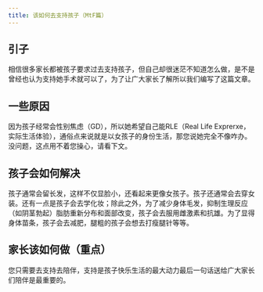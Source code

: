 ```yaml
---
title: 该如何去支持孩子（MtF篇）
---
```


## **引子**

相信很多家长都被孩子要求过去支持孩子，但自己却很迷茫不知道怎么做，是不是曾经也认为支持她手术就可以了，为了让广大家长了解所以我们编写了这篇文章。
	
## **一些原因**

因为孩子经常会性别焦虑（GD），所以她希望自己能RLE（Real Life Exprerxe，实际生活体验），通俗点来说就是以女孩子的身份生活，那您说她完全不像咋办。没问题，这点用不着您操心，请看下文。
	
## **孩子会如何解决**
	
孩子通常会留长发，这样不仅显脸小，还看起来更像女孩子。孩子还通常会去穿女装。还有一点是孩子会去学化妆；除此之外，为了减少身体毛发，抑制生理反应（如阴茎勃起）脂肪重新分布和面部改变，孩子会去服用雌激素和抗雄。为了显得身体苗条，孩子会去减肥，腿粗的孩子会想去打瘦腿针等等。
	
## **家长该如何做（重点）**

您只需要去支持去陪伴，支持是孩子快乐生活的最大动力最后一句话送给广大家长们陪伴是最重要的。
